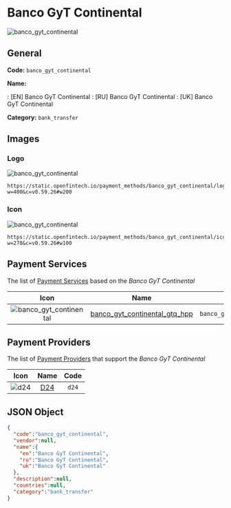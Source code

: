 
# Banco GyT Continental 
![banco_gyt_continental](https://static.openfintech.io/payment_methods/banco_gyt_continental/logo.svg?w=400&c=v0.59.26#w200)  

## General 
**Code:** `banco_gyt_continental` 
 
**Name:** 
 
:	[EN] Banco GyT Continental 
:	[RU] Banco GyT Continental 
:	[UK] Banco GyT Continental 
 
**Category:** `bank_transfer` 
 

## Images 

### Logo 
![banco_gyt_continental](https://static.openfintech.io/payment_methods/banco_gyt_continental/logo.svg?w=400&c=v0.59.26#w200)  

```
https://static.openfintech.io/payment_methods/banco_gyt_continental/logo.svg?w=400&c=v0.59.26#w200
```  

### Icon 
![banco_gyt_continental](https://static.openfintech.io/payment_methods/banco_gyt_continental/icon.svg?w=278&c=v0.59.26#w100)  

```
https://static.openfintech.io/payment_methods/banco_gyt_continental/icon.svg?w=278&c=v0.59.26#w100
```  

## Payment Services 
 
The list of [Payment Services](/payment-services/) based on the _Banco GyT Continental_ 

|Icon|Name|Code| 
|:---:|:---:|:---:| 
|![banco_gyt_continental](https://static.openfintech.io/payment_methods/banco_gyt_continental/icon.svg?w=278&c=v0.59.26#w100) |[banco_gyt_continental_gtq_hpp](/payment-services/banco_gyt_continental_gtq_hpp/)|`banco_gyt_continental_gtq_hpp`| 
 

## Payment Providers 
 
The list of [Payment Providers](/payment-providers/) that support the _Banco GyT Continental_ 

|Icon|Name|Code| 
|:---:|:---:|:---:| 
|![d24](https://static.openfintech.io/payment_providers/d24/icon.svg?w=278&c=v0.59.26#w100) |[D24](/payment-providers/d24/)|`d24`| 
 

## JSON Object 

```json
{
  "code":"banco_gyt_continental",
  "vendor":null,
  "name":{
    "en":"Banco GyT Continental",
    "ru":"Banco GyT Continental",
    "uk":"Banco GyT Continental"
  },
  "description":null,
  "countries":null,
  "category":"bank_transfer"
}
```  
